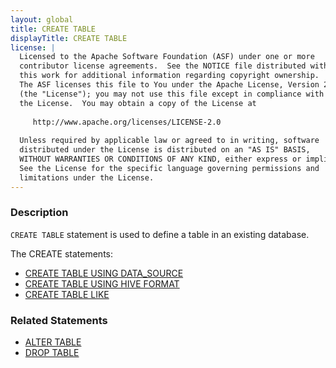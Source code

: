 ```yaml
---
layout: global
title: CREATE TABLE
displayTitle: CREATE TABLE
license: |
  Licensed to the Apache Software Foundation (ASF) under one or more
  contributor license agreements.  See the NOTICE file distributed with
  this work for additional information regarding copyright ownership.
  The ASF licenses this file to You under the Apache License, Version 2.0
  (the "License"); you may not use this file except in compliance with
  the License.  You may obtain a copy of the License at
 
     http://www.apache.org/licenses/LICENSE-2.0
 
  Unless required by applicable law or agreed to in writing, software
  distributed under the License is distributed on an "AS IS" BASIS,
  WITHOUT WARRANTIES OR CONDITIONS OF ANY KIND, either express or implied.
  See the License for the specific language governing permissions and
  limitations under the License.
---
```


### Description

`CREATE TABLE` statement is used to define a table in an existing database. 

The CREATE statements:

 * [CREATE TABLE USING DATA_SOURCE](sql-ref-syntax-ddl-create-table-datasource.html)
 * [CREATE TABLE USING HIVE FORMAT](sql-ref-syntax-ddl-create-table-hiveformat.html)
 * [CREATE TABLE LIKE](sql-ref-syntax-ddl-create-table-like.html)

### Related Statements

 * [ALTER TABLE](sql-ref-syntax-ddl-alter-table.html)
 * [DROP TABLE](sql-ref-syntax-ddl-drop-table.html)
